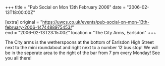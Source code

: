 +++
title = "Pub Social on Mon 13th February 2006"
date = "2006-02-13T18:00:00Z"

[extra]
original = "https://uwcs.co.uk/events/pub-social-on-mon-13th-february-2006-1474488975453/"    
end = "2006-02-13T23:15:00Z"
location = "The City Arms, Earlsdon"
+++

The City arms is the wetherspoons at the bottom of Earlsdon High Street next to the mini roundabout and right next to a number 12 bus stop\! We will be in the seperate area to the right of the bar from 7 pm every Monday\! See you all there\!

